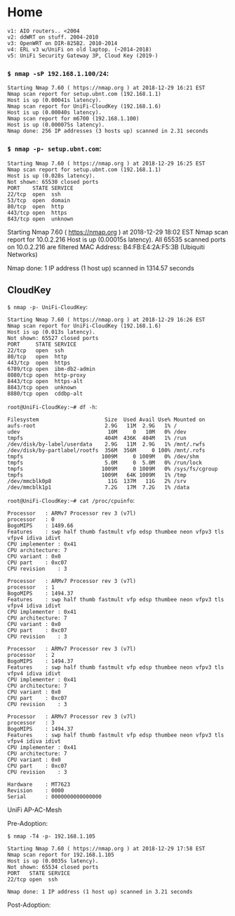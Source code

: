 # Home 
    v1: AIO routers.. <2004
    v2: ddWRT on stuff. 2004-2010
    v3: OpenWRT on DIR-825B2. 2010-2014
    v4: ERL v3 w/UniFi on old laptop. (~2014-2018)
    v5: UniFi Security Gateway 3P, Cloud Key (2019-)

### ```$ nmap -sP 192.168.1.100/24```:

    Starting Nmap 7.60 ( https://nmap.org ) at 2018-12-29 16:21 EST
    Nmap scan report for setup.ubnt.com (192.168.1.1)
    Host is up (0.00041s latency).
    Nmap scan report for UniFi-CloudKey (192.168.1.6)
    Host is up (0.00040s latency).
    Nmap scan report for m6700 (192.168.1.100)
    Host is up (0.000075s latency).
    Nmap done: 256 IP addresses (3 hosts up) scanned in 2.31 seconds

### ```$ nmap -p- setup.ubnt.com```:



    Starting Nmap 7.60 ( https://nmap.org ) at 2018-12-29 16:25 EST
    Nmap scan report for setup.ubnt.com (192.168.1.1)
    Host is up (0.028s latency).
    Not shown: 65530 closed ports
    PORT    STATE SERVICE
    22/tcp  open  ssh
    53/tcp  open  domain
    80/tcp  open  http
    443/tcp open  https
    843/tcp open  unknown


Starting Nmap 7.60 ( https://nmap.org ) at 2018-12-29 18:02 EST
Nmap scan report for 10.0.2.216
Host is up (0.00015s latency).
All 65535 scanned ports on 10.0.2.216 are filtered
MAC Address: B4:FB:E4:2A:F5:3B (Ubiquiti Networks)

Nmap done: 1 IP address (1 host up) scanned in 1314.57 seconds



## CloudKey

```$ nmap -p- UniFi-CloudKey```:

    Starting Nmap 7.60 ( https://nmap.org ) at 2018-12-29 16:26 EST
    Nmap scan report for UniFi-CloudKey (192.168.1.6)
    Host is up (0.013s latency).
    Not shown: 65527 closed ports
    PORT     STATE SERVICE
    22/tcp   open  ssh
    80/tcp   open  http
    443/tcp  open  https
    6789/tcp open  ibm-db2-admin
    8080/tcp open  http-proxy
    8443/tcp open  https-alt
    8843/tcp open  unknown
    8880/tcp open  cddbp-alt

```root@UniFi-CloudKey:~# df -h```:
    
    Filesystem                     Size  Used Avail Use% Mounted on
    aufs-root                      2.9G   11M  2.9G   1% /
    udev                            10M     0   10M   0% /dev
    tmpfs                          404M  436K  404M   1% /run
    /dev/disk/by-label/userdata    2.9G   11M  2.9G   1% /mnt/.rwfs
    /dev/disk/by-partlabel/rootfs  356M  356M     0 100% /mnt/.rofs
    tmpfs                         1009M     0 1009M   0% /dev/shm
    tmpfs                          5.0M     0  5.0M   0% /run/lock
    tmpfs                         1009M     0 1009M   0% /sys/fs/cgroup
    tmpfs                         1009M   64K 1009M   1% /tmp
    /dev/mmcblk0p8                  11G  137M   11G   2% /srv
    /dev/mmcblk1p1                 7.2G   17M  7.2G   1% /data

```root@UniFi-CloudKey:~# cat /proc/cpuinfo```:
    
    Processor	: ARMv7 Processor rev 3 (v7l)
    processor	: 0
    BogoMIPS	: 1489.66
    Features	: swp half thumb fastmult vfp edsp thumbee neon vfpv3 tls vfpv4 idiva idivt 
    CPU implementer	: 0x41
    CPU architecture: 7
    CPU variant	: 0x0
    CPU part	: 0xc07
    CPU revision	: 3
    
    Processor	: ARMv7 Processor rev 3 (v7l)
    processor	: 1
    BogoMIPS	: 1494.37
    Features	: swp half thumb fastmult vfp edsp thumbee neon vfpv3 tls vfpv4 idiva idivt 
    CPU implementer	: 0x41
    CPU architecture: 7
    CPU variant	: 0x0
    CPU part	: 0xc07
    CPU revision	: 3
    
    Processor	: ARMv7 Processor rev 3 (v7l)
    processor	: 2
    BogoMIPS	: 1494.37
    Features	: swp half thumb fastmult vfp edsp thumbee neon vfpv3 tls vfpv4 idiva idivt 
    CPU implementer	: 0x41
    CPU architecture: 7
    CPU variant	: 0x0
    CPU part	: 0xc07
    CPU revision	: 3
    
    Processor	: ARMv7 Processor rev 3 (v7l)
    processor	: 3
    BogoMIPS	: 1494.37
    Features	: swp half thumb fastmult vfp edsp thumbee neon vfpv3 tls vfpv4 idiva idivt 
    CPU implementer	: 0x41
    CPU architecture: 7
    CPU variant	: 0x0
    CPU part	: 0xc07
    CPU revision	: 3
    
    Hardware	: MT7623
    Revision	: 0000
    Serial		: 0000000000000000
    

UniFi AP-AC-Mesh

Pre-Adoption:

    $ nmap -T4 -p- 192.168.1.105
    
    Starting Nmap 7.60 ( https://nmap.org ) at 2018-12-29 17:58 EST
    Nmap scan report for 192.168.1.105
    Host is up (0.0035s latency).
    Not shown: 65534 closed ports
    PORT   STATE SERVICE
    22/tcp open  ssh
    
    Nmap done: 1 IP address (1 host up) scanned in 3.21 seconds

Post-Adoption:

